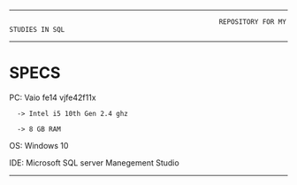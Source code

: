 -------------------------------------------------------------------------------------------------------------------------------------------------------------------------

                                                         REPOSITORY FOR MY STUDIES IN SQL
                                                
-------------------------------------------------------------------------------------------------------------------------------------------------------------------------

# SPECS

 PC: Vaio fe14 vjfe42f11x
 
      -> Intel i5 10th Gen 2.4 ghz
   
      -> 8 GB RAM
 
 OS: Windows 10
 
 IDE: Microsoft SQL server Manegement Studio

-------------------------------------------------------------------------------------------------------------------------------------------------------------------------

